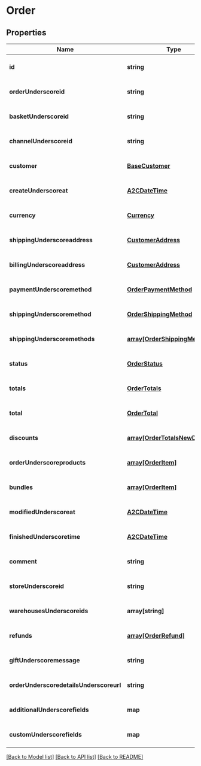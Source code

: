 # Order

## Properties
Name | Type | Description | Notes
------------ | ------------- | ------------- | -------------
**id** | **string** |  | [optional] [default to null]
**orderUnderscoreid** | **string** |  | [optional] [default to null]
**basketUnderscoreid** | **string** |  | [optional] [default to null]
**channelUnderscoreid** | **string** |  | [optional] [default to null]
**customer** | [**BaseCustomer**](BaseCustomer.md) |  | [optional] [default to null]
**createUnderscoreat** | [**A2CDateTime**](A2CDateTime.md) |  | [optional] [default to null]
**currency** | [**Currency**](Currency.md) |  | [optional] [default to null]
**shippingUnderscoreaddress** | [**CustomerAddress**](CustomerAddress.md) |  | [optional] [default to null]
**billingUnderscoreaddress** | [**CustomerAddress**](CustomerAddress.md) |  | [optional] [default to null]
**paymentUnderscoremethod** | [**OrderPaymentMethod**](OrderPaymentMethod.md) |  | [optional] [default to null]
**shippingUnderscoremethod** | [**OrderShippingMethod**](OrderShippingMethod.md) |  | [optional] [default to null]
**shippingUnderscoremethods** | [**array[OrderShippingMethod]**](OrderShippingMethod.md) |  | [optional] [default to null]
**status** | [**OrderStatus**](OrderStatus.md) |  | [optional] [default to null]
**totals** | [**OrderTotals**](OrderTotals.md) |  | [optional] [default to null]
**total** | [**OrderTotal**](OrderTotal.md) |  | [optional] [default to null]
**discounts** | [**array[OrderTotalsNewDiscount]**](OrderTotalsNewDiscount.md) |  | [optional] [default to null]
**orderUnderscoreproducts** | [**array[OrderItem]**](OrderItem.md) |  | [optional] [default to null]
**bundles** | [**array[OrderItem]**](OrderItem.md) |  | [optional] [default to null]
**modifiedUnderscoreat** | [**A2CDateTime**](A2CDateTime.md) |  | [optional] [default to null]
**finishedUnderscoretime** | [**A2CDateTime**](A2CDateTime.md) |  | [optional] [default to null]
**comment** | **string** |  | [optional] [default to null]
**storeUnderscoreid** | **string** |  | [optional] [default to null]
**warehousesUnderscoreids** | **array[string]** |  | [optional] [default to null]
**refunds** | [**array[OrderRefund]**](OrderRefund.md) |  | [optional] [default to null]
**giftUnderscoremessage** | **string** |  | [optional] [default to null]
**orderUnderscoredetailsUnderscoreurl** | **string** |  | [optional] [default to null]
**additionalUnderscorefields** | **map** |  | [optional] [default to null]
**customUnderscorefields** | **map** |  | [optional] [default to null]

[[Back to Model list]](../README.md#documentation-for-models) [[Back to API list]](../README.md#documentation-for-api-endpoints) [[Back to README]](../README.md)


